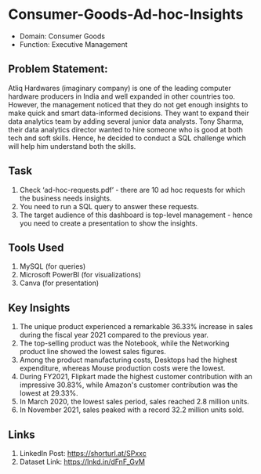 # Consumer-Goods-Ad-hoc-Insights

- Domain:  Consumer Goods
- Function: Executive Management

## Problem Statement:
  
Atliq Hardwares (imaginary company) is one of the leading computer hardware producers in India and well expanded in 
other countries too. However, the management noticed that they do not get enough insights to make quick and smart data-informed decisions. They want to expand their data analytics team by adding several junior data analysts. Tony Sharma, their data analytics director wanted to hire someone who is good at both tech and soft skills. Hence, he decided to conduct a SQL challenge which will help him understand both the skills.

## Task  
1.    Check ‘ad-hoc-requests.pdf’ - there are 10 ad hoc requests for which the business needs insights.
2.    You need to run a SQL query to answer these requests. 
3.    The target audience of this dashboard is top-level management - hence you need to create a presentation to show the insights.

## Tools Used
1. MySQL (for queries)
2. Microsoft PowerBI (for visualizations)
3. Canva (for presentation)

## Key Insights
1. The unique product experienced a remarkable 36.33% increase in sales during the fiscal year 2021 compared to the previous year.
2. The top-selling product was the Notebook, while the Networking product line showed the lowest sales figures.
3. Among the product manufacturing costs, Desktops had the highest expenditure, whereas Mouse production costs were the lowest.
4. During FY2021, Flipkart made the highest customer contribution with an impressive 30.83%, while Amazon's customer contribution was the lowest at 29.33%.
5. In March 2020, the lowest sales period, sales reached 2.8 million units.
6. In November 2021, sales peaked with a record 32.2 million units sold.


## Links
1. LinkedIn Post: https://shorturl.at/SPxxc
2. Dataset Link:  https://lnkd.in/dFnF_GvM
